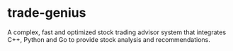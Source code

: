 # trade-genius
A complex, fast and optimized stock trading advisor system that integrates C++, Python and Go to provide stock analysis and recommendations.
